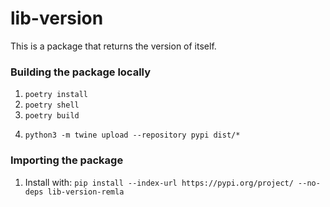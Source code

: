 # lib-version
This is a package that returns the version of itself. 

### Building the package locally
1. ```poetry install```
2. ```poetry shell```
3. ```poetry build```
<!-- 3. ```python3 -m build```
To upload to PyPi you need to have access to the API key, which is stored in the team channel -->
4. ```python3 -m twine upload --repository pypi dist/*``` 

### Importing the package
1. Install with: ```pip install --index-url https://pypi.org/project/ --no-deps lib-version-remla```